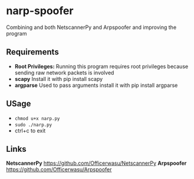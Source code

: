 # narp-spoofer
Combining and both NetscannerPy and Arpspoofer and improving the program

## Requirements
* **Root Privileges:** Running this program requires root privileges because sending raw network packets is involved
* **scapy** Install it with pip install scapy
* **argparse** Used to pass arguments install it with pip install argparse

## USage
* ``chmod u+x narp.py``
* ``sudo ./narp.py``
* ctrl+c to exit
 







## Links
**NetscannerPy**
https://github.com/Officerwasu/NetscannerPy
**Arpspoofer**
https://github.com/Officerwasu/Arpspoofer

